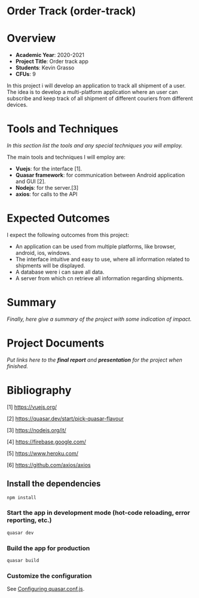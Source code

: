 # Order Track (order-track)

# Overview

- **Academic Year**: 2020-2021
- **Project Title**: Order track app
- **Students**: Kevin Grasso
- **CFUs**: 9

In this project i will develop an application to track all shipment of a user. The idea is to develop a multi-platform application where an user can subscribe and keep track of all shipment of different couriers from different devices.

# Tools and Techniques
*In this section list the tools and any special techniques you will employ.*

The main tools and techniques I will employ are:
- **Vuejs**: for the interface \[1\].
- **Quasar framework**: for communication between Android application and GUI \[2\].
- **Nodejs**: for the server.\[3\]
- **axios**: for calls to the API


# Expected Outcomes

I expect the following outcomes from this project:
- An application can be used from multiple platforms, like browser, android, ios, windows.
- The interface intuitive and easy to use, where all information related to shipments will be displayed.
- A database were i can save all data.
- A server from which cn retrieve all information regarding shipments.

# Summary
*Finally, here give a summary of the project with some indication of impact.*


# Project Documents
*Put links here to the **final report** and **presentation** for the project when finished.*

# Bibliography

\[1\] https://vuejs.org/

\[2\] https://quasar.dev/start/pick-quasar-flavour

\[3\] https://nodejs.org/it/

\[4\] https://firebase.google.com/

\[5\] https://www.heroku.com/

\[6\] https://github.com/axios/axios



## Install the dependencies
```bash
npm install
```

### Start the app in development mode (hot-code reloading, error reporting, etc.)
```bash
quasar dev
```


### Build the app for production
```bash
quasar build
```

### Customize the configuration
See [Configuring quasar.conf.js](https://quasar.dev/quasar-cli/quasar-conf-js).
